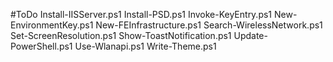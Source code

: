 #ToDo
Install-IISServer.ps1
Install-PSD.ps1
Invoke-KeyEntry.ps1
New-EnvironmentKey.ps1
New-FEInfrastructure.ps1
Search-WirelessNetwork.ps1
Set-ScreenResolution.ps1
Show-ToastNotification.ps1
Update-PowerShell.ps1
Use-Wlanapi.ps1
Write-Theme.ps1
